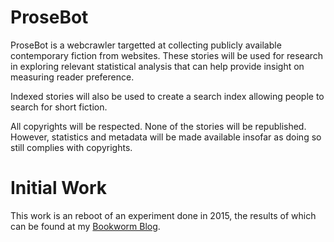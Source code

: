 # ProseBot

ProseBot is a webcrawler targetted at collecting publicly available contemporary fiction from websites. These stories will be used for research in exploring relevant statistical analysis that can help provide insight on measuring reader preference.

Indexed stories will also be used to create a search index allowing people to search for short fiction.

All copyrights will be respected. None of the stories will be republished. However, statistics and metadata will be made available insofar as doing so still complies with copyrights.

# Initial Work

This work is an reboot of an experiment done in 2015, the results of which can be found at my [Bookworm Blog](http://bookworm.davidlday.com).
